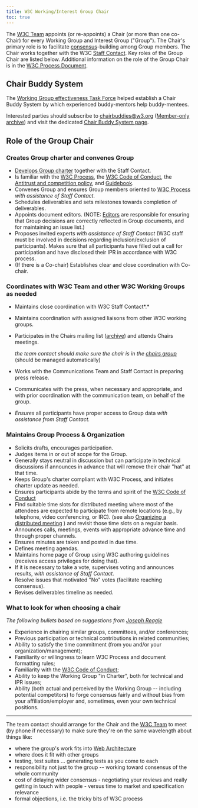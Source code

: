 ```yaml
---
title: W3C Working/Interest Group Chair
toc: true
---
```


The [W3C Team](https://www.w3.org/Process#ref-for-team%E2%91%A2%E2%91%A6) appoints (or re-appoints) a Chair (or more than one co-Chair) for every Working Group and Interest Group ("Group"). The Chair's primary role is to facilitate [consensus](/policies/process/#Consensus)-building among Group members. The Chair works together with the W3C [Staff Contact](../teamcontact/role.html). Key roles of the Group Chair are listed below. Additional information on the role of the Group Chair is in the [W3C Process Document](/policies/process/#general-requirements).

## Chair Buddy System

The [Working Group effectiveness Task Force](https://github.com/w3c/wg-effectiveness) helped establish a Chair Buddy System by which experienced buddy-mentors help buddy-mentees.

Interested parties should subscribe to [chairbuddies@w3.org](mailto:chairbuddies@w3.org) ([Member-only archive](https://lists.w3.org/Archives/Member/member-chairbuddies/)) and visit the dedicated [Chair Buddy System page](buddy.html).

## Role of the Group Chair

### Creates Group charter and convenes Group

- [Develops Group charter](/policies/process/#WGCharterDevelopment) together with the Staff Contact.
- Is familiar with the [W3C Process](/policies/process/), the [W3C Code of Conduct](/policies/code-of-conduct/), the [Antitrust and competition policy](/policies/antitrust/), and [Guidebook](/Guide).
- Convenes Group and ensures Group members oriented to [W3C Process](/policies/process/) *with assistance of Staff Contact.*
- Schedules deliverables and sets milestones towards completion of deliverables.
- Appoints document editors. (NOTE: [Editors](https://www.w3.org/2003/Editors/) are responsible for ensuring that Group decisions are correctly reflected in Group documents, and for maintaining an issue list.)
- Proposes invited experts *with assistance of Staff Contact* (W3C staff must be involved in decisions regarding inclusion/exclusion of participants).  Makes sure that all participants have filled out a call for participation and have disclosed their IPR in accordance with W3C process.
- (If there is a Co-chair) Establishes clear and close coordination with Co-chair.

### Coordinates with W3C Team and other W3C Working Groups as needed

- Maintains close coordination with W3C Staff Contact*.*
- Maintains coordination with assigned liaisons from other W3C working groups.
- Participates in the Chairs mailing list ([archive](https://lists.w3.org/Archives/Member/chairs/)) and attends Chairs meetings.
  
  *the team contact should make sure the chair is in the* [*chairs group*](/admin/othergroups/31972/show) (should be managed automatically)
- Works with the Communications Team and Staff Contact in preparing press release.
- Communicates with the press, when necessary and appropriate, and with prior coordination with the communication team, on behalf of the group.
- *Ensures* all participants have proper access to Group data *with assistance from Staff Contact.*

### Maintains Group Process & Organization

- Solicits drafts, encourages participation.
- Judges items in or out of scope for the Group.
- Generally stays neutral in discussion but can participate in technical discussions if announces in advance that will remove their chair "hat" at that time.
- Keeps Group's charter compliant with W3C Process, and initiates charter update as needed.
- Ensures participants abide by the terms and spirit of the [W3C Code of Conduct](/policies/code-of-conduct/)
- Find suitable time slots for distributed meeting where most of the attendees are expected to participate from remote locations (e.g., by telephone, video conferencing, or IRC). (see also [Organizing a distributed meeting](../meetings/organize.html) ) and revisit those time slots on a regular basis.
- Announces calls, meetings, events with appropriate advance time and through proper channels.
- Ensures minutes are taken and posted in due time.
- Defines meeting agendas.
- Maintains home page of Group using W3C authoring guidelines (receives access privileges for doing that).
- If it is necessary to take a vote, supervises voting and announces results, *with assistance of Staff Contact.*
- Resolve issues that motivated "No" votes (facilitate reaching consensus).
- Revises deliverables timeline as needed.

### What to look for when choosing a chair

*The following bullets based on suggestions from [Joseph Reagle](https://www.w3.org/People/Reagle/)*

- Experience in chairing similar groups, committees, and/or conferences;
- Previous participation or technical contributions in related communities;
- Ability to satisfy the time commitment (from you and/or your organization/management);
- Familiarity or willingness to learn W3C Process and document formatting rules;
- Familiarity with the [W3C Code of Conduct](/policies/code-of-conduct/);
- Ability to keep the Working Group "in Charter", both for technical and IPR issues;
- Ability (both actual and perceived by the Working Group -- including potential competitors) to forge consensus fairly and without bias from your affiliation/employer and, sometimes, even your own technical positions.

* * *

The team contact should arrange for the Chair and the [W3C Team](https://www.w3.org/Process#ref-for-team%E2%91%A2%E2%91%A6) to meet (by phone if necessary) to make sure they're on the same wavelength about things like:

- where the group's work fits into [Web Architecture](/TR/webarch/)
- where does it fit with other groups
- testing, test suites ... generating tests as you come to each
- responsibility not just to the group -- working toward consensus of the whole community
- cost of delaying wider consensus - negotiating your reviews and really getting in touch with people - versus time to market and specification relevance
- formal objections, i.e. the tricky bits of W3C process